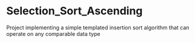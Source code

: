 # Selection_Sort_Ascending
Project implementing a simple templated insertion sort algorithm that can operate on any comparable data type
